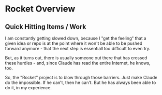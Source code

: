 # Rocket Overview

## Quick Hitting Items / Work

I am constantly getting slowed down, because I "get the feeling" that a given idea or
repo is at the point where it won't be able to be pushed forward anymore - that the next
step is essentiall too difficult to even try.

But, as it turns out, there is usually someone out there that has crossed these hurdles -
and, since Claude has read the entire Internet, he knows, too.

So, the "Rocket" project is to blow through those barriers. Just make Claude do the
impossible. If he can't, then he can't. But he has always been able to do it, in my
experience.

